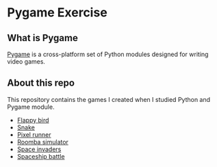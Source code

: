 # Pygame Exercise

## What is Pygame

[Pygame](https://www.pygame.org/news) is a cross-platform set of Python modules designed for writing video games.

## About this repo

This repository contains the games I created when I studied Python and Pygame module.

- [Flappy bird](https://github.com/erinchocolate/python-Pygame-exercise/tree/master/flappy-bird)
- [Snake](https://github.com/erinchocolate/python-Pygame-exercise/tree/master/snake)
- [Pixel runner](https://github.com/erinchocolate/python-Pygame-exercise/tree/master/pixel-runner)
- [Roomba simulator](https://github.com/erinchocolate/python-Pygame-exercise/tree/master/roomba-simulator)
- [Space invaders](https://github.com/erinchocolate/build-my-own-x/tree/master/Game/python-space-invaders)
- [Spaceship battle](https://github.com/erinchocolate/python-Pygame-exercise/tree/master/spaceship-battle)
